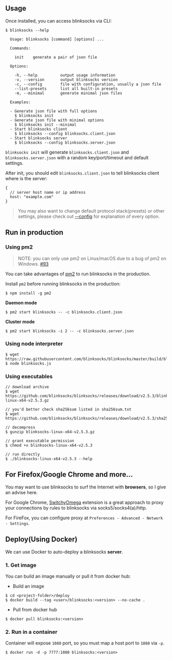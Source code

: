 ## Usage

Once installed, you can access blinksocks via CLI:

```
$ blinksocks --help

  Usage: blinksocks [command] [options] ...

  Commands:

    init    generate a pair of json file

  Options:

    -h, --help          output usage information
    -v, --version       output blinksocks version
    -c, --config        file with configuration, usually a json file
    --list-presets      list all built-in presets
    -m, --minimal       generate minimal json files

  Examples:

  - Generate json file with full options
    $ blinksocks init
  - Generate json file with minimal options
    $ blinksocks init --minimal
  - Start blinksocks client
    $ blinksocks --config blinksocks.client.json
  - Start blinksocks server
    $ blinksocks --config blinksocks.server.json

```

`blinksocks init` will generate `blinksocks.client.json` and `blinksocks.server.json` with a random key/port/timeout and default settings.

After init, you should edit `blinksocks.client.json` to tell blinksocks client where is the server:

```
{
  // server host name or ip address
  host: "example.com"
}
```

> You may also want to change default protocol stack(presets) or other settings, please check out [--config](../config) for explanation of every option.

## Run in production

### Using pm2

> NOTE: you can only use pm2 on Linux/macOS due to a bug of pm2 on Windows. [#93](https://github.com/blinksocks/blinksocks/issues/93)

You can take advantages of [pm2](https://github.com/unitech/pm2) to run blinksocks in the production.

Install `pm2` before running blinksocks in the production:

```
$ npm install -g pm2
```

**Daemon mode**

```
$ pm2 start blinksocks -- -c blinksocks.client.json
```

**Cluster mode**

```
$ pm2 start blinksocks -i 2 -- -c blinksocks.server.json
```

### Using node interpreter

```
$ wget https://raw.githubusercontent.com/blinksocks/blinksocks/master/build/blinksocks.js
$ node blinksocks.js
```

### Using executables

```
// download archive
$ wget https://github.com/blinksocks/blinksocks/releases/download/v2.5.3/blinksocks-linux-x64-v2.5.3.gz

// you'd better check sha256sum listed in sha256sum.txt
$ wget https://github.com/blinksocks/blinksocks/releases/download/v2.5.3/sha256sum.txt

// decompress
$ gunzip blinksocks-linux-x64-v2.5.3.gz

// grant executable permission
$ chmod +x blinksocks-linux-x64-v2.5.3

// run directly
$ ./blinksocks-linux-x64-v2.5.3 --help
```

## For Firefox/Google Chrome and more...

You may want to use blinksocks to surf the Internet with **browsers**, so I give an advise here.

For Google Chrome, [SwitchyOmega](https://github.com/FelisCatus/SwitchyOmega) extension is a great approach to proxy your
connections by rules to blinksocks via socks5/socks4(a)/http.

For FireFox, you can configure proxy at `Preferences - Advanced - Network - Settings`.

## Deploy(Using Docker)

We can use Docker to auto-deploy a blinksocks **server**.

### 1. Get image

You can build an image manually or pull it from docker hub:

* Build an image

```
$ cd <project-folder>/deploy
$ docker build --tag <user>/blinksocks:<version> --no-cache .
```

* Pull from docker hub

```
$ docker pull blinksocks:<version>
```

### 2. Run in a container

Container will expose `1080` port, so you must map a host port to `1080` via `-p`.

```
$ docker run -d -p 7777:1080 blinksocks:<version>
```
